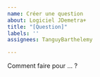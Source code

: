 ```yaml
---
name: Créer une question
about: Logiciel JDemetra+
title: "[Question]"
labels: ''
assignees: TanguyBarthelemy

---
```


Comment faire pour ... ?
